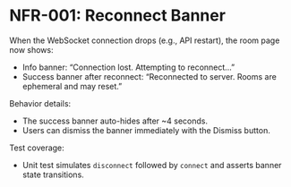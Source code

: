 # NFR-001: Reconnect Banner

When the WebSocket connection drops (e.g., API restart), the room page now shows:

- Info banner: “Connection lost. Attempting to reconnect…”
- Success banner after reconnect: “Reconnected to server. Rooms are ephemeral and may reset.”

Behavior details:
- The success banner auto-hides after ~4 seconds.
- Users can dismiss the banner immediately with the Dismiss button.

Test coverage:
- Unit test simulates `disconnect` followed by `connect` and asserts banner state transitions.

